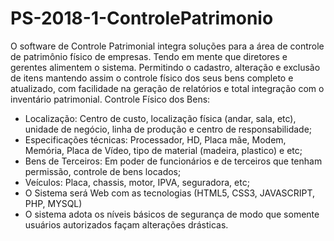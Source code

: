# PS-2018-1-ControlePatrimonio

O software de Controle Patrimonial integra soluções para a área de controle de
patrimônio físico de empresas. Tendo em mente que diretores e gerentes alimentem
o sistema. Permitindo o cadastro, alteração e exclusão de itens mantendo assim o
controle físico dos seus bens completo e atualizado, com facilidade na geração de
relatórios e total integração com o inventário patrimonial.
Controle Físico dos Bens:
- Localização: Centro de custo, localização física (andar, sala, etc), unidade de
negócio, linha de produção e centro de responsabilidade;
- Especificações técnicas: Processador, HD, Placa mãe, Modem, Memória, Placa de
Vídeo, tipo de material (madeira, plastico) e etc;
- Bens de Terceiros: Em poder de funcionários e de terceiros que tenham permissão,
controle de bens locados;
- Veículos: Placa, chassis, motor, IPVA, seguradora, etc;
- O Sistema será Web com as tecnologias (HTML5, CSS3, JAVASCRIPT, PHP,
MYSQL)
- O sistema adota os níveis básicos de segurança de modo que somente usuários
autorizados façam alterações drásticas.
